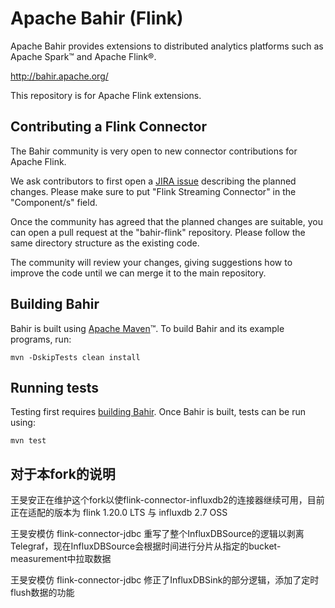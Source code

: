 <!--
{% comment %}
Licensed under the Apache License, Version 2.0 (the "License");
you may not use this file except in compliance with the License.
You may obtain a copy of the License at

http://www.apache.org/licenses/LICENSE-2.0

Unless required by applicable law or agreed to in writing, software
distributed under the License is distributed on an "AS IS" BASIS,
WITHOUT WARRANTIES OR CONDITIONS OF ANY KIND, either express or implied.
See the License for the specific language governing permissions and
limitations under the License.
{% endcomment %}
-->

# Apache Bahir (Flink)

Apache Bahir provides extensions to distributed analytics platforms such as Apache Spark™ and Apache Flink®.

<http://bahir.apache.org/>


This repository is for Apache Flink extensions.

## Contributing a Flink Connector

The Bahir community is very open to new connector contributions for Apache Flink.

We ask contributors to first open a [JIRA issue](http://issues.apache.org/jira/browse/BAHIR) describing the planned changes. Please make sure to put "Flink Streaming Connector" in the "Component/s" field.

Once the community has agreed that the planned changes are suitable, you can open a pull request at the "bahir-flink" repository.
Please follow the same directory structure as the existing code.

The community will review your changes, giving suggestions how to improve the code until we can merge it to the main repository.



## Building Bahir

Bahir is built using [Apache Maven](http://maven.apache.org/)™.
To build Bahir and its example programs, run:

    mvn -DskipTests clean install

## Running tests

Testing first requires [building Bahir](#building-bahir). Once Bahir is built, tests
can be run using:

    mvn test

## 对于本fork的说明

王旻安正在维护这个fork以使flink-connector-influxdb2的连接器继续可用，目前正在适配的版本为 flink 1.20.0 LTS 与 influxdb 2.7 OSS

王旻安模仿 flink-connector-jdbc 重写了整个InfluxDBSource的逻辑以剥离Telegraf，现在InfluxDBSource会根据时间进行分片从指定的bucket-measurement中拉取数据

王旻安模仿 flink-connector-jdbc 修正了InfluxDBSink的部分逻辑，添加了定时flush数据的功能

